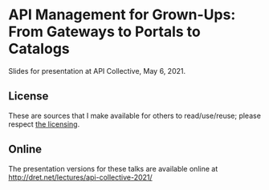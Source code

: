 # API Management for Grown-Ups: From Gateways to Portals to Catalogs

Slides for presentation at API Collective, May 6, 2021.

## License

These are sources that I make available for others to read/use/reuse; please respect [the licensing](../LICENSE).


## Online

The presentation versions for these talks are available online at http://dret.net/lectures/api-collective-2021/
